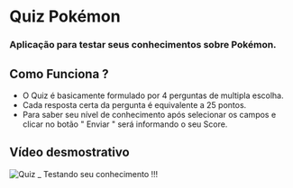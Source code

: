 # Quiz Pokémon

### Aplicação para testar seus conhecimentos sobre Pokémon. 


## Como Funciona ? 
- O Quiz é basicamente formulado por 4 perguntas de multipla escolha.
- Cada resposta certa da pergunta é equivalente a 25 pontos. 
- Para saber seu nível de conhecimento após selecionar os campos e clicar no botão " Enviar " será informando o seu Score.


## Vídeo desmostrativo

![Quiz _ Testando seu conhecimento !!!](https://user-images.githubusercontent.com/66691283/194566708-1e71d374-f922-4e9e-b3fd-3d6afe82ab89.gif)

